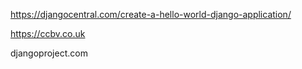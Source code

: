 https://djangocentral.com/create-a-hello-world-django-application/

https://ccbv.co.uk

djangoproject.com